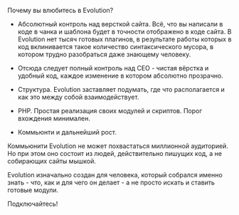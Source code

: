 Почему вы влюбитесь в Evolution?

- Абсолютный контроль над версткой сайта.
Всё, что вы написали в коде в чанка и шаблона будет в точности отображено в коде сайта. В Evolution нет тысяч готовых плагинов, в результате работы которых в код вклинивается такое количество синтаксического мусора, в котором трудно разобраться даже знающему человеку.

- Отсюда следует полный контроль над СЕО - чистая вёрстка и удобный код, каждое изменение в котором абсолютно прозрачно.

- Структура.
Evolution заставляет подумать, где что располагается и как это между собой взаимодействует.

- PHP. Простая реализация своих модулей и скриптов. Порог вхождения минимален.

- Коммьюнти и дальнейший рост.

Коммьюнити Evolution не может похвастаться миллионной аудиторией. Но при этом оно состоит из людей, действительно пишущих код, а не собирающих сайты мышкой.

Evolution изначально создан для человека, который собрался именно знать - что, как и для чего он делает - а не просто искать и ставить готовые модули.

Подключайтесь!